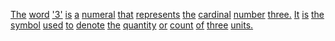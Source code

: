 [The](./the.md) [word](./word.md) ['3'](./3.md) [is](./is.md) [a](./a.md) [numeral](./numeral.md) [that](./that.md) [represents](./represents.md) [the](./the.md) [cardinal](./cardinal.md) [number](./number.md) [three.](./three.md) [It](./it.md) [is](./is.md) [the](./the.md) [symbol](./symbol.md) [used](./used.md) [to](./to.md) [denote](./denote.md) [the](./the.md) [quantity](./quantity.md) [or](./or.md) [count](./count.md) [of](./of.md) [three](./three.md) [units.](./units.md)